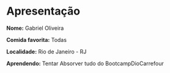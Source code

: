 # Apresentação

**Nome:** Gabriel Oliveira

**Comida favorita:** Todas

**Localidade:** Rio de Janeiro - RJ

**Aprendendo:** Tentar Absorver tudo do BootcampDioCarrefour